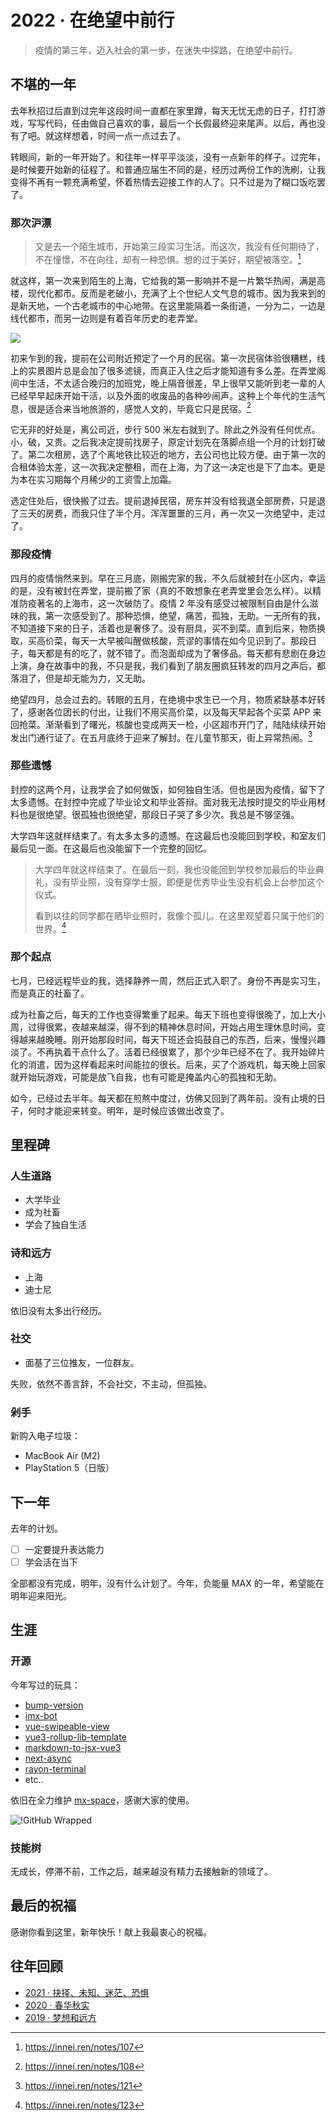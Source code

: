 # 2022 · 在绝望中前行

> 疫情的第三年，迈入社会的第一步，在迷失中探路，在绝望中前行。

## 不堪的一年

去年秋招过后直到过完年这段时间一直都在家里蹲，每天无忧无虑的日子，打打游戏，写写代码，任由做自己喜欢的事，最后一个长假最终迎来尾声。以后，再也没有了吧。就这样想着，时间一点一点过去了。

转眼间，新的一年开始了。和往年一样平平淡淡，没有一点新年的样子。过完年，是时候要开始新的征程了。和普通应届生不同的是，经历过两份工作的洗刷，让我变得不再有一颗充满希望，怀着热情去迎接工作的人了。只不过是为了糊口饭吃罢了。

### 那次沪漂

> 又是去一个陌生城市，开始第三段实习生活。而这次，我没有任何期待了，不在憧憬，不在向往，却有一种恐惧。想的过于美好，期望被落空。[^0]

就这样，第一次来到陌生的上海，它给我的第一影响并不是一片繁华热闹，满是高楼，现代化都市。反而是老破小，充满了上个世纪人文气息的城市。因为我来到的是新天地，一个古老城市的中心地带。在这里能隔着一条街道，一分为二，一边是线代都市，而另一边则是有着百年历史的老弄堂。

![](https://cdn.innei.ren/bed/2022/0305225514.jpeg)

初来乍到的我，提前在公司附近预定了一个月的民宿。第一次民宿体验很糟糕，线上的实景图片总是会加了很多滤镜，而真正入住之后才能知道有多么差。在弄堂阁间中生活，不太适合晚归的加班党，晚上隔音很差，早上很早又能听到老一辈的人已经早早起床开始干活，以及外面的收废品的各种吵闹声。这种上个年代的生活气息，很是适合来当地旅游的，感觉人文的，毕竟它只是民宿。[^1]

它无非的好处是，离公司近，步行 500 米左右就到了。除此之外没有任何优点。小，破，又贵。之后我决定提前找房子，原定计划先在落脚点组一个月的计划打破了。第二次租房，选了个离地铁比较近的地方，去公司也比较方便。由于第一次的合租体验太差，这一次我决定整租，而在上海，为了这一决定也是下了血本。更是为本在实习期每个月稀少的工资雪上加霜。

选定住处后，很快搬了过去。提前退掉民宿，房东并没有给我退全部房费，只是退了三天的房费，而我只住了半个月。浑浑噩噩的三月，再一次又一次绝望中，走过了。

### 那段疫情

四月的疫情悄然来到。早在三月底，刚搬完家的我，不久后就被封在小区内，幸运的是，没有被封在弄堂，提前搬了家（真的不敢想象在老弄堂里会怎么样）。以精准防疫著名的上海市，这一次破防了。疫情 2 年没有感受过被限制自由是什么滋味的我，第一次感受到了。那种恐惧，绝望，痛苦，孤独，无助。一无所有的我，不知道接下来的日子，活着也是奢侈了。没有厨具，买不到菜。直到后来，物质换取，买高价菜，每天一大早被叫醒做核酸，荒谬的事情在如今见识到了。那段日子，每天都是有的吃了，就不错了。而泡面却成为了奢侈品。每天都有悲剧在身边上演，身在故事中的我，不只是我，我们看到了朋友圈疯狂转发的四月之声后，都落泪了，但是却无能为力，又无助。

绝望四月，总会过去的。转眼的五月，在绝境中求生已一个月，物质紧缺基本好转了，感谢各位团长的付出，让我们不用买高价菜，以及每天早起各个买菜 APP 来回抢菜。渐渐看到了曙光，核酸也变成两天一检，小区超市开门了，陆陆续续开始发出门通行证了。在五月底终于迎来了解封。在儿童节那天，街上异常热闹。[^2]

### 那些遗憾

封控的这两个月，让我学会了如何做饭，如何独自生活。但也是因为疫情，留下了太多遗憾。在封控中完成了毕业论文和毕业答辩。面对我无法按时提交的毕业用材料也是很绝望。很孤独也很绝望，那段日子哭了多少次。我总是不够坚强。

大学四年这就样结束了。有太多太多的遗憾。在这最后也没能回到学校，和室友们最后见一面。在这最后也没能留下一个完整的回忆。

> 大学四年就这样结束了。在最后一刻，我也没能回到学校参加最后的毕业典礼，没有毕业照，没有穿学士服，即便是优秀毕业生没有机会上台参加这个仪式。
>
> 看到以往的同学都在晒毕业照时，我像个孤儿。在这里观望着只属于他们的世界。[^3]

### 那个起点

七月，已经远程毕业的我，选择静养一周，然后正式入职了。身份不再是实习生，而是真正的社畜了。

成为社畜之后，每天的工作也变得繁重了起来。每天下班也变得很晚了，加上大小周，过得很累，夜越来越深，得不到的精神休息时间，开始占用生理休息时间，变得越来越晚睡。刚开始那段时间，每天下班还会捣鼓自己的东西，后来，慢慢兴趣淡了。不再执着干点什么了。活着已经很累了，那个少年已经不在了。我开始碎片化的消遣，因为这样看起来时间能拉的很长。后来，买了个游戏机，每天晚上回家就开始玩游戏，可能是放飞自我，也有可能是掩盖内心的孤独和无助。

如今，已经过去半年。每天都在煎熬中度过，仿佛又回到了两年前。没有止境的日子，何时才能迎来转变。明年，是时候应该做出改变了。

## 里程碑

### 人生道路

- 大学毕业
- 成为社畜
- 学会了独自生活

### 诗和远方

- 上海
- 迪士尼

依旧没有太多出行经历。

### 社交

- 面基了三位推友，一位群友。

失败，依然不善言辞，不会社交，不主动，但孤独。

### 剁手

新购入电子垃圾：

- MacBook Air (M2)
- PlayStation 5（日版）

## 下一年

去年的计划。

- [ ] 一定要提升表达能力
- [ ] 学会活在当下

全部都没有完成，明年，没有什么计划了。今年，负能量 MAX 的一年，希望能在明年迎来阳光。

## 生涯

### 开源

今年写过的玩具：

- [bump-version](https://github.com/Innei/bump-version)
- [imx-bot](https://github.com/Innei/imx-bot)
- [vue-swipeable-view](https://github.com/Innei/vue-swipeable-view)
- [vue3-rollup-lib-template](https://github.com/Innei/vue3-rollup-lib-template)
- [markdown-to-jsx-vue3](https://github.com/Innei/markdown-to-jsx-vue3)
- [next-async](https://github.com/Innei/next-async)
- [rayon-terminal](https://github.com/Innei/rayon-terminal)
- etc..

依旧在全力维护 [mx-space](https://github.com/mx-space?type=source)，感谢大家的使用。

![!GitHub Wrapped](https://cdn.innei.ren/bed/2022/1225205603.jpg)

### 技能树

无成长，停滞不前，工作之后，越来越没有精力去接触新的领域了。

## 最后的祝福

感谢你看到这里，新年快乐！献上我最衷心的祝福。

## 往年回顾

- [2021 · 抉择、未知、迷茫、恐惧](https://year.innei.ren/2021/)
- [2020 · 春华秋实](https://year.innei.ren/2020/)
- [2019 · 梦想和远方](https://year.innei.ren/2019/)

[^0]: https://innei.ren/notes/107
[^1]: https://innei.ren/notes/108
[^2]: https://innei.ren/notes/121
[^3]: https://innei.ren/notes/123
